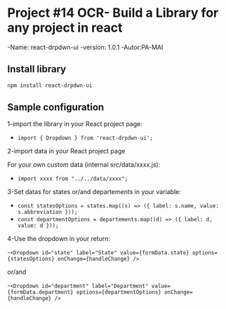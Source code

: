 # Project #14 OCR- Build a Library for any project in react

-Name: react-drpdwn-ui
-version: 1.0.1
-Autor:PA-MAI

## Install library

```bash
npm install react-drpdwn-ui
```

## Sample configuration

1-import the library in your React project page:

- `import { Dropdown } from 'react-drpdwn-ui';`

2-import data in your React project page

For your own custom data (internal src/data/xxxx.js):

- `import xxxx from "../../data/xxxx";`

3-Set datas for states or/and departements in your variable:

- `const statesOptions = states.map((s) => ({ label: s.name, value: s.abbreviation }));`
- `const departmentOptions = departements.map((d) => ({ label: d, value: d }));`

4-Use the dropdown in your return:

-`<Dropdown
    id="state"
    label="State"
    value={formData.state}
    options={statesOptions}
    onChange={handleChange}
    />`

or/and

-`<Dropdown
    id="department"
    label="Department"
    value={formData.department}
    options={departmentOptions}
    onChange={handleChange}
    />`
